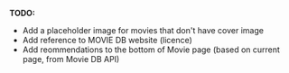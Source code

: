 **TODO:**

- Add a placeholder image for movies that don't have cover image
- Add reference to MOVIE DB website (licence)
- Add reommendations to the bottom of Movie page (based on current page, from Movie DB API)
